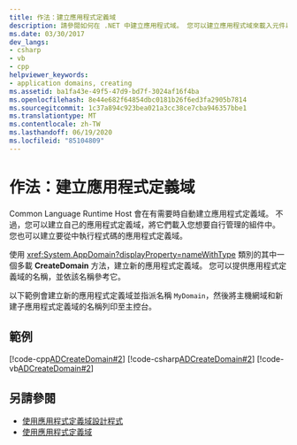 ```yaml
---
title: 作法：建立應用程式定義域
description: 請參閱如何在 .NET 中建立應用程式域。 您可以建立應用程式域來載入元件以管理個人，或建立一個以執行程式碼。
ms.date: 03/30/2017
dev_langs:
- csharp
- vb
- cpp
helpviewer_keywords:
- application domains, creating
ms.assetid: ba1fa43e-49f5-47d9-bd7f-3024af16f4ba
ms.openlocfilehash: 8e44e682f64854dbc0181b26f6ed3fa2905b7814
ms.sourcegitcommit: 1c37a894c923bea021a3cc38ce7cba946357bbe1
ms.translationtype: MT
ms.contentlocale: zh-TW
ms.lasthandoff: 06/19/2020
ms.locfileid: "85104809"
---
```

# <a name="how-to-create-an-application-domain"></a>作法：建立應用程式定義域
Common Language Runtime Host 會在有需要時自動建立應用程式定義域。 不過，您可以建立自己的應用程式定義域，將它們載入您想要自行管理的組件中。 您也可以建立要從中執行程式碼的應用程式定義域。  
  
 使用 <xref:System.AppDomain?displayProperty=nameWithType> 類別的其中一個多載 **CreateDomain** 方法，建立新的應用程式定義域。 您可以提供應用程式定義域的名稱，並依該名稱參考它。  
  
 以下範例會建立新的應用程式定義域並指派名稱 `MyDomain`，然後將主機網域和新建子應用程式定義域的名稱列印至主控台。  
  
## <a name="example"></a>範例  
 [!code-cpp[ADCreateDomain#2](../../../samples/snippets/cpp/VS_Snippets_CLR/ADCreateDomain/CPP/source2.cpp#2)]
 [!code-csharp[ADCreateDomain#2](../../../samples/snippets/csharp/VS_Snippets_CLR/ADCreateDomain/CS/source2.cs#2)]
 [!code-vb[ADCreateDomain#2](../../../samples/snippets/visualbasic/VS_Snippets_CLR/ADCreateDomain/VB/source2.vb#2)]  
  
## <a name="see-also"></a>另請參閱

- [使用應用程式定義域設計程式](application-domains.md#programming-with-application-domains)
- [使用應用程式定義域](use.md)
